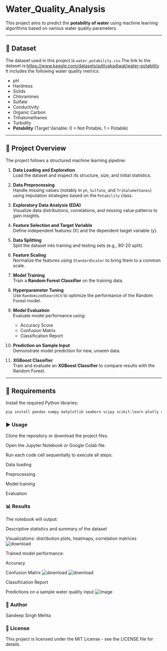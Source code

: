 # Water_Quality_Analysis

This project aims to predict the **potability of water** using machine learning algorithms based on various water quality parameters.

---

## 📂 Dataset

The dataset used in this project is `water_potability.csv`.The link to the dataset is:https://www.kaggle.com/datasets/adityakadiwal/water-potability  
It includes the following water quality metrics:

- pH
- Hardness
- Solids
- Chloramines
- Sulfate
- Conductivity
- Organic Carbon
- Trihalomethanes
- Turbidity
- **Potability** (Target Variable: 0 = Not Potable, 1 = Potable)

---

## 📌 Project Overview

The project follows a structured machine learning pipeline:

1. **Data Loading and Exploration**  
   Load the dataset and inspect its structure, size, and initial statistics.

2. **Data Preprocessing**  
   Handle missing values (notably in `ph`, `Sulfate`, and `Trihalomethanes`) using imputation strategies based on the `Potability` class.

3. **Exploratory Data Analysis (EDA)**  
   Visualize data distributions, correlations, and missing value patterns to gain insights.

4. **Feature Selection and Target Variable**  
   Define independent features (X) and the dependent target variable (y).

5. **Data Splitting**  
   Split the dataset into training and testing sets (e.g., 80-20 split).

6. **Feature Scaling**  
   Normalize the features using `StandardScaler` to bring them to a common scale.

7. **Model Training**  
   Train a **Random Forest Classifier** on the training data.

8. **Hyperparameter Tuning**  
   Use `RandomizedSearchCV` to optimize the performance of the Random Forest model.

9. **Model Evaluation**  
   Evaluate model performance using:
   - Accuracy Score
   - Confusion Matrix
   - Classification Report

10. **Prediction on Sample Input**  
    Demonstrate model prediction for new, unseen data.

11. **XGBoost Classifier**  
    Train and evaluate an **XGBoost Classifier** to compare results with the Random Forest.

---

## 🧰 Requirements

Install the required Python libraries:

```bash
pip install pandas numpy matplotlib seaborn scipy scikit-learn plotly xgboost
```
### ▶️ Usage
Clone the repository or download the project files.

Open the Jupyter Notebook or Google Colab file.

Run each code cell sequentially to execute all steps:

Data loading

Preprocessing

Model training

Evaluation

### 📊 Results
The notebook will output:

Descriptive statistics and summary of the dataset

Visualizations: distribution plots, heatmaps, correlation matrices
![download](https://github.com/user-attachments/assets/df13d955-0329-4b86-a4e5-d2455ecb3d14)

Trained model performance:

Accuracy

Confusion Matrix
![download](https://github.com/user-attachments/assets/c2f75f3c-6a99-4221-89e9-5dea5ccb0ee7)
![download](https://github.com/user-attachments/assets/651f496f-d353-4f5c-a6ff-b1ab04312efa)

Classification Report

Predictions on a sample water quality input
![image](https://github.com/user-attachments/assets/896565e0-04a0-41c8-b215-37ac036b686d)

### 👤 Author
Sandeep Singh Mehta
### 📎 License
This project is licensed under the MIT License - see the LICENSE file for details.

